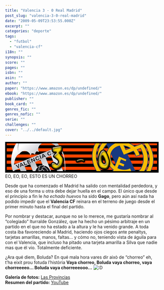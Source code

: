 ```yaml
---
title: "Valencia 3 - 0 Real Madrid"
post_slug: "valencia-3-0-real-madrid"
date: "2009-05-09T23:53:55.000Z"
excerpt: ""
categories: "deporte"
tags: 
  - "futbol"
  - "valencia-cf"
i18n: ""
synopsis: ""
score: ""
pages: ""
isbn: ""
asin: ""
author: ""
paper: "https://www.amazon.es/dp/undefined/"
ebook: "https://www.amazon.es/dp/undefined/"
publisher: ""
book_card: ""
genres_fic: ""
genres_nofic: ""
serie: ""
challenges: ""
cover: "../../default.jpg"
---
```


![vcf3-0rmd](images/vcf3-0rmd.png "vcf3-0rmd")EO, EO, EO, ESTO ES UN CHORREO

Desde que ha comenzado el Madrid ha salido con mentalidad perdedora, y eso de una forma u otra debe dejar huella en el campo. El único que desde el principio a fin le _ha echado huevos_ ha sido **Gago**, pero aún así nada ha podido impedir que el **Valencia CF** reinara en el terreno de juego desde el primer minuto hasta el final del partido.

Por nombrar y destacar, aunque no se lo merece, me gustaría nombrar al “colegiado” Iturralde González, que ha hecho un pésimo arbitraje en un partido en el que no ha estado a la altura y le ha venido grande. A toda costa iba favoreciendo al Madrid, haciendo ojos ciegos ante penaltys, tarjetas amarillas, manos, faltas… y cómo no, teniendo vista de águila para con el Valencia, que incluso ha pitado una tarjeta amarilla a Silva que nadie mas que él vio. Totalmente deficiente.

¿Ara qué diem, Boluda? En qué mala hora vares dir això de “chorreo” eh, t’ha eixit prou fotuda l’història **Vaya chorreo, Boluda vaya chorreo, vaya chorreeeeo… Boluda vaya chorreeeooo…** ![:D](http://fjp.es/wp-includes/images/smilies/icon_biggrin.gif)

**Galería de fotos:** [Las Provincias](http://www.lasprovincias.es/valencia/multimedia/fotos/futbol/valencia-real-madrid-35413.html)  
**Resumen del partido:** [YouTube](http://www.youtube.com/watch?v=-7V0k0HrGpI)
